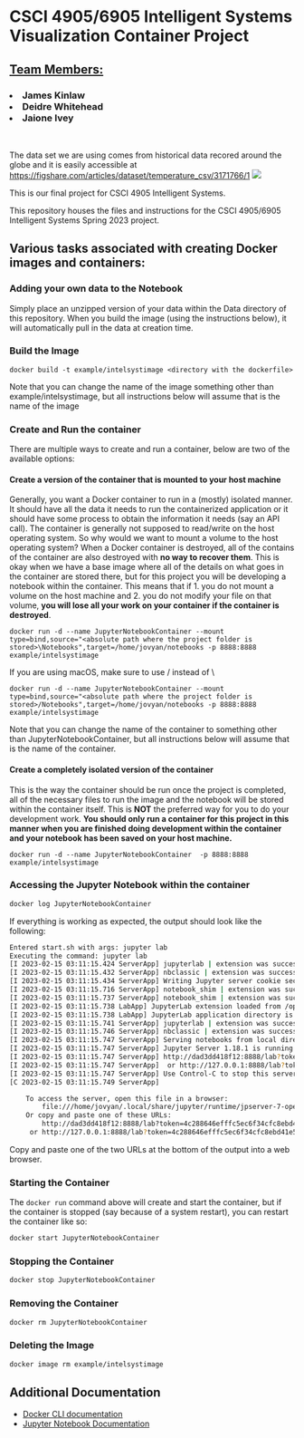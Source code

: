 # CSCI 4905/6905 Intelligent Systems Visualization Container Project

<u><h2>Team Members:</h2></u>
<h3>
<p><li>James Kinlaw</li>
  <li>Deidre Whitehead</li>
  <li>Jaione Ivey
</li></p></h3>

<br>

<p>The data set we are using comes from historical data recored around the globe and it is easily accessible at <a href="https://figshare.com/articles/dataset/temperature_csv/3171766/1">https://figshare.com/articles/dataset/temperature_csv/3171766/1</a>

<image src="/Users/jameskinlaw/PycharmProjects/CSCItopicsproject/main.svg"/>


This is our final project for CSCI 4905 Intelligent Systems.






This repository houses the files and instructions for the CSCI 4905/6905 Intelligent Systems Spring 2023 project.   


## Various tasks associated with creating Docker images and containers:

### Adding your own data to the Notebook
Simply place an unzipped version of your data within the Data directory of this repository. When you build the image (using the instructions below), it will automatically pull in the data at creation time.

### Build the Image 
```
docker build -t example/intelsystimage <directory with the dockerfile>
```

Note that you can change the name of the image something other than example/intelsystimage, but all instructions below will assume that is the name of the image  


### Create and Run the container
There are multiple ways to create and run a container, below are two of the available options:  

#### Create a version of the container that is mounted to your host machine
Generally, you want a Docker container to run in a (mostly) isolated manner. It should have all the data it needs to run the containerized application or it should have some process to obtain the information it needs (say an API call). The container is generally not supposed to read/write on the host operating system. So why would we want to mount a volume to the host operating system? When a Docker container is destroyed, all of the contains of the container are also destroyed with **no way to recover them**.  This is okay when we have a base image where all of the details on what goes in the container are stored there, but for this project you will be developing a notebook within the container. This means that if 1. you do not mount a volume on the host machine and 2. you do not modify your file on that volume, **you will lose all your work on your container if the container is destroyed**. 

```
docker run -d --name JupyterNotebookContainer --mount type=bind,source="<absolute path where the project folder is stored>\Notebooks",target=/home/jovyan/notebooks -p 8888:8888 example/intelsystimage
```

If you are using macOS, make sure to use / instead of \

```
docker run -d --name JupyterNotebookContainer --mount type=bind,source="<absolute path where the project folder is stored>/Notebooks",target=/home/jovyan/notebooks -p 8888:8888 example/intelsystimage
```

Note that you can change the name of the container to something other than JupyterNotebookContainer, but all instructions below will assume that is the name of the container.   

#### Create a completely isolated version of the container
This is the way the container should be run once the project is completed, all of the necessary files to run the image and the notebook will be stored within the container itself. This is **NOT** the preferred way for you to do your development work. **You should only run a container for this project in this manner when you are finished doing development within the container and your notebook has been saved on your host machine.**

```
docker run -d --name JupyterNotebookContainer  -p 8888:8888 example/intelsystimage
```  

### Accessing the Jupyter Notebook within the container

```bash
docker log JupyterNotebookContainer 
```

If everything is working as expected, the output should look like the following: 

```bash
Entered start.sh with args: jupyter lab
Executing the command: jupyter lab
[I 2023-02-15 03:11:15.424 ServerApp] jupyterlab | extension was successfully linked.
[I 2023-02-15 03:11:15.432 ServerApp] nbclassic | extension was successfully linked.
[I 2023-02-15 03:11:15.434 ServerApp] Writing Jupyter server cookie secret to /home/jovyan/.local/share/jupyter/runtime/jupyter_cookie_secret
[I 2023-02-15 03:11:15.716 ServerApp] notebook_shim | extension was successfully linked.
[I 2023-02-15 03:11:15.737 ServerApp] notebook_shim | extension was successfully loaded.
[I 2023-02-15 03:11:15.738 LabApp] JupyterLab extension loaded from /opt/conda/lib/python3.10/site-packages/jupyterlab
[I 2023-02-15 03:11:15.738 LabApp] JupyterLab application directory is /opt/conda/share/jupyter/lab
[I 2023-02-15 03:11:15.741 ServerApp] jupyterlab | extension was successfully loaded.
[I 2023-02-15 03:11:15.746 ServerApp] nbclassic | extension was successfully loaded.
[I 2023-02-15 03:11:15.747 ServerApp] Serving notebooks from local directory: /home/jovyan
[I 2023-02-15 03:11:15.747 ServerApp] Jupyter Server 1.18.1 is running at:
[I 2023-02-15 03:11:15.747 ServerApp] http://dad3dd418f12:8888/lab?token=4c288646efffc5ec6f34cfc8ebd41e583ae6f157fe4f85d5
[I 2023-02-15 03:11:15.747 ServerApp]  or http://127.0.0.1:8888/lab?token=4c288646efffc5ec6f34cfc8ebd41e583ae6f157fe4f85d5
[I 2023-02-15 03:11:15.747 ServerApp] Use Control-C to stop this server and shut down all kernels (twice to skip confirmation).
[C 2023-02-15 03:11:15.749 ServerApp]

    To access the server, open this file in a browser:
        file:///home/jovyan/.local/share/jupyter/runtime/jpserver-7-open.html
    Or copy and paste one of these URLs:
        http://dad3dd418f12:8888/lab?token=4c288646efffc5ec6f34cfc8ebd41e583ae6f157fe4f85d5
     or http://127.0.0.1:8888/lab?token=4c288646efffc5ec6f34cfc8ebd41e583ae6f157fe4f85d5
```

Copy and paste one of the two URLs at the bottom of the output into a web browser.   


### Starting the Container 
The ```docker run``` command above will create and start the container, but if the container is stopped (say because of a system restart), you can restart the container like so:
```bash
docker start JupyterNotebookContainer
```  


### Stopping the Container
```bash
docker stop JupyterNotebookContainer
```  


### Removing the Container
```bash
docker rm JupyterNotebookContainer
```  


### Deleting the Image
```bash
docker image rm example/intelsystimage
```  

## Additional Documentation
- [Docker CLI documentation](https://docs.docker.com/engine/reference/commandline/cli/)
- [Jupyter Notebook Documentation](https://docs.jupyter.org/en/latest/)
